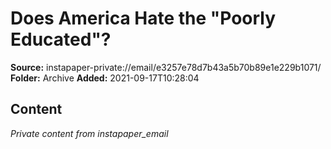 # Does America Hate the "Poorly Educated"?

**Source:** instapaper-private://email/e3257e78d7b43a5b70b89e1e229b1071/
**Folder:** Archive
**Added:** 2021-09-17T10:28:04




## Content
*Private content from instapaper_email*

